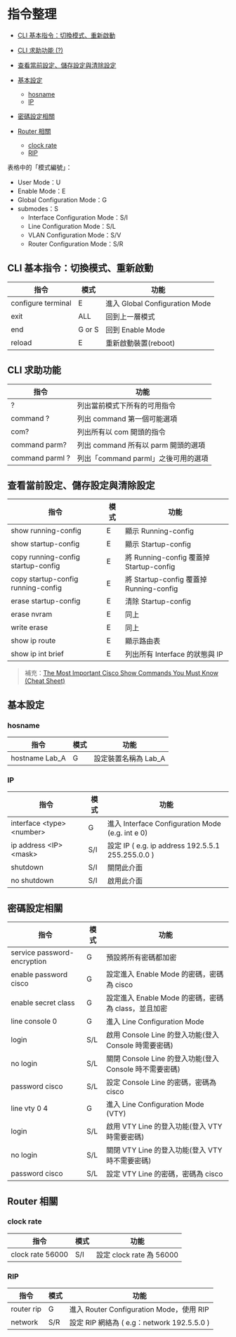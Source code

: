 # 指令整理

* [CLI 基本指令：切換模式、重新啟動](#cli-基本指令切換模式重新啟動)

* [CLI 求助功能 (?)](#cli-求助功能)

* [查看當前設定、儲存設定與清除設定](#查看當前設定儲存設定與清除設定)

* [基本設定](#基本設定)
  * [hosname](#hosname)
  * [IP](#ip)

* [密碼設定相關](#密碼設定相關)

* [Router 相關](#router-相關)
  * [clock rate](#clock-rate)
  * [RIP](#rip)


表格中的「模式編號」：

* User Mode：U
* Enable Mode：E
* Global Configuration Mode：G
* submodes：S
    * Interface Configuration Mode：S/I
    * Line Configuration Mode：S/L
    * VLAN Configuration Mode：S/V
    * Router Configuration Mode：S/R

## CLI 基本指令：切換模式、重新啟動

| 指令 | 模式 | 功能 |
| --- | --- | --- |
| configure terminal | E | 進入 Global Configuration Mode |
| exit | ALL | 回到上一層模式 |
| end | G or S | 回到 Enable Mode |
| reload | E | 重新啟動裝置(reboot) |

## CLI 求助功能

| 指令 | 功能 |
| --- | --- |
| ? | 列出當前模式下所有的可用指令 |
| command ? | 列出 command 第一個可能選項 |
| com? | 列出所有以 com 開頭的指令 |
| command parm? | 列出 command 所有以 parm 開頭的選項 |
| command parml ? | 列出「command parml」之後可用的選項 |


## 查看當前設定、儲存設定與清除設定

| 指令 | 模式 | 功能 |
| --- | --- | --- |
| show running-config | E | 顯示 Running-config |
| show startup-config | E | 顯示 Startup-config |
| copy running-config startup-config | E | 將 Running-config 覆蓋掉 Startup-config |
| copy startup-config running-config | E | 將 Startup-config 覆蓋掉 Running-config |
| erase startup-config | E | 清除 Startup-config |
| erase nvram | E | 同上 |
| write erase | E | 同上 |
| show ip route | E | 顯示路由表 |
| show ip int brief | E | 列出所有 Interface 的狀態與 IP |

> 補充：[The Most Important Cisco Show Commands You Must Know (Cheat Sheet)](https://www.networkstraining.com/cisco-show-commands/#Command_show_ip_route)

## 基本設定

### hosname

| 指令 | 模式 | 功能 |
| --- | --- | --- |
| hostname Lab_A | G | 設定裝置名稱為 Lab_A |

### IP

| 指令 | 模式 | 功能 |
| --- | --- | --- |
| interface \<type> \<number> | G | 進入 Interface Configuration Mode (e.g. int e 0) |
| ip address \<IP> \<mask> | S/I | 設定 IP ( e.g. ip address 192.5.5.1 255.255.0.0 ) |
| shutdown | S/I | 關閉此介面 | 
| no shutdown | S/I | 啟用此介面 |

## 密碼設定相關

| 指令 | 模式 | 功能 |
| --- | --- | --- |
| service password-encryption | G | 預設將所有密碼都加密 |
| enable password cisco | G | 設定進入 Enable Mode 的密碼，密碼為 cisco |
| enable secret class | G | 設定進入 Enable Mode 的密碼，密碼為 class，並且加密 |
| line console 0 | G | 進入 Line Configuration Mode |
| login | S/L | 啟用 Console Line 的登入功能(登入 Console 時需要密碼) |
| no login | S/L | 關閉 Console Line 的登入功能(登入 Console 時不需要密碼) |
| password cisco | S/L | 設定 Console Line 的密碼，密碼為 cisco |
| line vty 0 4 | G | 進入 Line Configuration Mode (VTY) |
| login | S/L | 啟用 VTY Line 的登入功能(登入 VTY 時需要密碼) |
| no login | S/L | 關閉 VTY Line 的登入功能(登入 VTY 時不需要密碼) |
| password cisco | S/L | 設定 VTY Line 的密碼，密碼為 cisco |

## Router 相關

### clock rate

| 指令 | 模式 | 功能 |
| --- | --- | --- |
| clock rate 56000 | S/I | 設定 clock rate 為 56000 |

### RIP

| 指令 | 模式 | 功能 |
| --- | --- | --- |
| router rip | G | 進入 Router Configuration Mode，使用 RIP |
| network <IPv4> | S/R | 設定 RIP 網絡為 <IPv4> ( e.g：network 192.5.5.0 ) |



